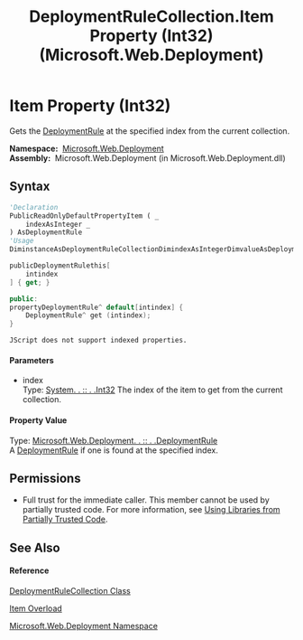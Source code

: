 ﻿---
title: DeploymentRuleCollection.Item Property (Int32) (Microsoft.Web.Deployment)
TOCTitle: Item Property (Int32)
ms:assetid: P:Microsoft.Web.Deployment.DeploymentRuleCollection.Item(System.Int32)
ms:mtpsurl: https://msdn.microsoft.com/en-us/library/microsoft.web.deployment.deploymentrulecollection.item(v=VS.90)
ms:contentKeyID: 20209148
ms.date: 05/02/2012
mtps_version: v=VS.90
dev_langs:
- vb
- csharp
- c++
- jscript
api_location:
- Microsoft.Web.Deployment.dll
api_name:
- Microsoft.Web.Deployment.DeploymentRuleCollection.get_Item
- Microsoft.Web.Deployment.DeploymentRuleCollection.Item
api_type:
- Managed
topic_type:
- apiref
- kbSyntax
product_family_name: VS
ROBOTS: INDEX,FOLLOW
---

# Item Property (Int32)

Gets the [DeploymentRule](deploymentrule-class-microsoft-web-deployment.md) at the specified index from the current collection.

**Namespace:**  [Microsoft.Web.Deployment](microsoft-web-deployment-namespace.md)  
**Assembly:**  Microsoft.Web.Deployment (in Microsoft.Web.Deployment.dll)

## Syntax

``` vb
'Declaration
PublicReadOnlyDefaultPropertyItem ( _
    indexAsInteger _
) AsDeploymentRule
'Usage
DiminstanceAsDeploymentRuleCollectionDimindexAsIntegerDimvalueAsDeploymentRulevalue = instance(index)
```

``` csharp
publicDeploymentRulethis[
    intindex
] { get; }
```

``` c++
public:
propertyDeploymentRule^ default[intindex] {
    DeploymentRule^ get (intindex);
}
```

``` jscript
JScript does not support indexed properties.
```

#### Parameters

  - index  
    Type: [System. . :: . .Int32](https://msdn.microsoft.com/en-us/library/td2s409d\(v=vs.90\))  
    The index of the item to get from the current collection.  

#### Property Value

Type: [Microsoft.Web.Deployment. . :: . .DeploymentRule](deploymentrule-class-microsoft-web-deployment.md)  
A [DeploymentRule](deploymentrule-class-microsoft-web-deployment.md) if one is found at the specified index.  

## Permissions

  - Full trust for the immediate caller. This member cannot be used by partially trusted code. For more information, see [Using Libraries from Partially Trusted Code](https://msdn.microsoft.com/en-us/library/8skskf63\(v=vs.90\)).

## See Also

#### Reference

[DeploymentRuleCollection Class](deploymentrulecollection-class-microsoft-web-deployment.md)

[Item Overload](deploymentrulecollection-item-property-microsoft-web-deployment.md)

[Microsoft.Web.Deployment Namespace](microsoft-web-deployment-namespace.md)

